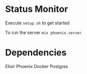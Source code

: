 # Status Monitor

Execute `setup.sh` to get started

To run the server `mix phoenix.server`

# Dependencies

Elixir
Phoenix
Docker
Postgres

